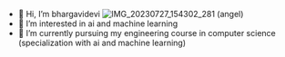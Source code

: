 - 👋 Hi, I’m bhargavidevi ![IMG_20230727_154302_281](https://github.com/bhargavidevibathula/bhargavidevibathula/assets/141624094/5c5f6271-dd64-40ba-aa21-727675e4ca9f)
(angel)
- 👀 I’m interested in ai and machine learning 
- 🌱 I’m currently pursuing my engineering course in computer science (specialization with ai and machine learning)
<!---
bhargavidevibathula/bhargavidevibathula is a ✨ special ✨ repository because its `README.md` (this file) appears on your GitHub profile.
You can click the Preview link to take a look at your changes.
--->
